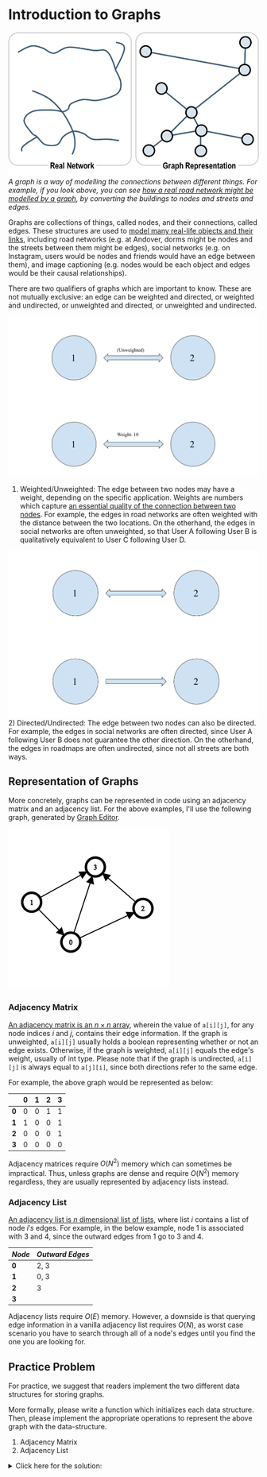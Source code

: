# Introduction to Graphs

![Real Network to Graph Representation Visual](images/Road%20Network.webp)
*A graph is a way of modelling the connections between different things. For example, if you look above, you can see [how a real road network might be modelled by a graph](https://transportgeography.org/contents/methods/graph-theory-definition-properties/graph-representation-real-network/), by converting the buildings to nodes and streets and edges.*

Graphs are collections of things, called nodes, and their connections, called edges. These structures are used to [model many real-life objects and their links](https://www.tutorialspoint.com/graph_theory/graph_theory_introduction.htm), including road networks (e.g. at Andover, dorms might be nodes and the streets between them might be edges), social networks (e.g. on Instagram, users would be nodes and friends would have an edge between them), and image captioning (e.g. nodes would be each object and edges would be their causal relationships). 

There are two qualifiers of graphs which are important to know. These are not mutually exclusive: an edge can be weighted and directed, or weighted and undirected, or unweighted and directed, or unweighted and undirected. 

![Weighted vs Unweighted Edge Visual](images/Weighted%20Edge.svg)
1) Weighted/Unweighted: The edge between two nodes may have a weight, depending on the specific application. Weights are numbers which capture [an essential quality of the connection between two nodes](https://www.ebi.ac.uk/training/online/courses/network-analysis-of-protein-interaction-data-an-introduction/introduction-to-graph-theory/graph-theory-graph-types-and-edge-properties/). For example, the edges in road networks are often weighted with the distance between the two locations. On the otherhand, the edges in social networks are often unweighted, so that User A following User B is qualitatively equivalent to User C following User D. 

![Directed vs Undirected Edge Visual](images/Direct%20Edge.svg)
2) Directed/Undirected: The edge between two nodes can also be directed. For example, the edges in social networks are often directed, since User A following User B does not guarantee the other direction. On the otherhand, the edges in roadmaps are often undirected, since not all streets are both ways. 

## Representation of Graphs

More concretely, graphs can be represented in code using an adjacency matrix and an adjacency list. For the above examples, I'll use the following graph, generated by [Graph Editor](https://csacademy.com/app/graph_editor/). 

![Example Graph, with four nodes, and edges 2 to 1, 2 to 4, 1 to 4, and 1 to 3](images/Graph%20Example.png)

### Adjacency Matrix

[An adjacency matrix is an $n \times n$ array](https://www.javatpoint.com/what-is-an-adjacency-matrix), wherein the value of ```a[i][j]```, for any node indices $i$ and $j$, contains their edge information. If the graph is unweighted, ```a[i][j]``` usually holds a boolean representing whether or not an edge exists. Otherwise, if the graph is weighted, ```a[i][j]``` equals the edge's weight, usually of int type. Please note that if the graph is undirected, ```a[i][j]``` is always equal to ```a[j][i]```, since both directions refer to the same edge. 

For example, the above graph would be represented as below:

|       | **0** | **1** | **2** | **3** |
|-------|-------|-------|-------|-------|
| **0** | 0     | 0     | 1     | 1     |
| **1** | 1     | 0     | 0     | 1     |
| **2** | 0     | 0     | 0     | 1     |
| **3** | 0     | 0     | 0     | 0     |

Adjacency matrices require $O(N^2)$ memory which can sometimes be impractical. Thus, unless graphs are dense and require $O(N^2)$ memory regardless, they are usually represented by adjacency lists instead. 

### Adjacency List

[An adjacency list is $n$ dimensional list of lists](https://www.programiz.com/dsa/graph-adjacency-list), where list $i$ contains a list of node $i's$ edges. For example, in the below example, node 1 is associated with 3 and 4, since the outward edges from 1 go to 3 and 4. 

| _Node_ | _Outward Edges_ |
|--------|-----------------|
| **0**  | 2, 3            |
| **1**  | 0, 3            |
| **2**  | 3               |
| **3**  |                 |

Adjacency lists require $O(E)$ memory. However, a downside is that querying edge information in a vanilla adjacency list requires $O(N)$, as worst case scenario you have to search through all of a node's edges until you find the one you are looking for. 


## Practice Problem

For practice, we suggest that readers implement the two different data structures for storing graphs. 

More formally, please write a function which initializes each data structure. Then, please implement the appropriate operations to represent the above graph with the data-structure. 
1. Adjacency Matrix
2. Adjacency List

<details>
<summary>Click here for the solution: </summary>

Java:
```
import java.io.*;
import java.util.*;

class AdjacencyMatrix{
    // An Adjacency Matrix for storing directed, unweighted graphs
    int n;
    boolean[][] arr;

    public AdjacencyMatrix(int numberNodes){
        // Creates a new instance for n nodes, indexed 0
        this.arr = new boolean[numberNodes][numberNodes];
        this.n = numberNodes;
    }

    public boolean getEdge(int u, int v){
        // Gets the edge between nodes u and v, if possible
        assert(u>=0 && u<this.n && v>=0 && v<this.n);

        return this.arr[u][v];
    }

    public void addEdge(int u, int v){
        // Adds an edge between nodes u and v, if possible
        assert(u>=0 && u<this.n && v>=0 && v<this.n);

        this.arr[u][v] = true;
    }

    public void removeEdge(int u, int v){
        // Removes the edge between nodes u and v, if possible
        assert(u>=0 && u<this.n && v>=0 && v<this.n);

        this.arr[u][v] = false;
    }

    public void printGraph(){
        // Prints graph, if possible
        assert(this.arr != null);

        for(int i = 0; i<this.arr.length; ++i){
            System.out.println(Arrays.toString(this.arr[i]));
        }
    }
}

class AdjacencyList{
    // An Adjacency List for storing directed, unweighted graphs
    int n;
    ArrayList<Integer>[] lst;

    public AdjacencyList(int numberNodes){
        // Creates a new instance for n nodes, indexed 0
        this.lst = new ArrayList[numberNodes];
        for(int i = 0; i<numberNodes; ++i){
            this.lst[i] = new ArrayList<Integer>();
        }
        this.n = numberNodes;
    }

    public boolean getEdge(int u, int v){
        // Gets the edge between nodes u and v, if possible
        assert(u>=0 && u<this.n && v>=0 && v<this.n);

        return this.lst[u].contains(v);
    }

    public void addEdge(int u, int v){
        // Adds an edge between nodes u and v, if possible
        assert(u>=0 && u<this.n && v>=0 && v<this.n);

        this.lst[u].add(v);
    }

    public void removeEdge(int u, int v){
        // Removes the edge between nodes u and v, if possible
        assert(u>=0 && u<this.n && v>=0 && v<this.n);

        this.lst[u].remove(Integer.valueOf(v));
    }

    public void printGraph(){
        // Prints graph, if possible
        for(int i = 0; i<this.n; ++i){
            assert(this.lst[i] != null);
            System.out.println(Integer.toString(i) + ": " + this.lst[i].toString());
        }
    }
}

public class IntroductionToGraphs {
    public static void main(String[] args) throws IOException{
        // Initialize Adjacency Matrix
        AdjacencyMatrix graphMat = new AdjacencyMatrix(4);

        // Add Edges
        graphMat.addEdge(0, 2);
        graphMat.addEdge(0, 3);
        graphMat.addEdge(1, 0);
        graphMat.addEdge(1, 3);
        graphMat.addEdge(2, 3);

        // Print Final Graph
        graphMat.printGraph();

        // Initialize Adjacency Matrix
        AdjacencyList graphList = new AdjacencyList(4);

        // Add Edges
        graphList.addEdge(0, 2);
        graphList.addEdge(0, 3);
        graphList.addEdge(1, 0);
        graphList.addEdge(1, 3);
        graphList.addEdge(2, 3);

        // Print Final Graph
        graphList.printGraph();
    }
}
```

Python:
```
class AdjacencyMatrix:
    # An Adjacency Matrix for storing directed, unweighted graphs
    n = 0
    arr = None

    def __init__(self, numberNodes):
        # Creates a new instance for n nodes, indexed 0
        self.arr = [[False]*numberNodes for i in range(numberNodes)]
        self.n = numberNodes

    def getEdge(self, u, v):
        # Gets the edge between nodes u and v, if possible
        assert(u>=0 and u<self.n and v>=0 and v<self.n)

        return self.arr[u][v]

    def addEdge(self, u, v):
        # Adds an edge between nodes u and v, if possible
        assert(u>=0 and u<self.n and v>=0 and v<self.n)

        self.arr[u][v] = True

    def removeEdge(self, u, v):
        # Removes the edge between nodes u and v, if possible
        assert(u>=0 and u<self.n and v>=0 and v<self.n)

        self.arr[u][v] = False

    def printGraph(self):
        # Prints graph, if possible
        assert(self.arr != None)

        for i in range(self.n):
            print(self.arr[i])

class AdjacencyList:
    # An Adjacency List for storing directed, unweighted graphs
    n = 0
    lst = None

    def __init__(self, numberNodes):
        # Creates a new instance for n nodes, indexed 0
        self.lst = [[] for i in range(numberNodes)]
        self.n = numberNodes

    def getEdge(self, u, v):
        # Gets the edge between nodes u and v, if possible
        assert(u>=0 and u<self.n and v>=0 and v<self.n)

        return v in self.lst[u]

    def addEdge(self, u, v):
        # Adds an edge between nodes u and v, if possible
        assert(u>=0 and u<self.n and v>=0 and v<self.n)

        self.lst[u].append(v)

    def removeEdge(self, u, v):
        # Removes the edge between nodes u and v, if possible
        assert(u>=0 and u<self.n and v>=0 and v<self.n)

        self.lst[u].remove(v)

    def printGraph(self):
        # Prints graph, if possible
        for i in range(self.n):
            assert(self.lst[i] != None)
            print(i,  ":", self.lst[i])

# Initialize Adjacency Matrix
graphMat = AdjacencyMatrix(4)

# Add Edges
graphMat.addEdge(0, 2)
graphMat.addEdge(0, 3)
graphMat.addEdge(1, 0)
graphMat.addEdge(1, 3)
graphMat.addEdge(2, 3)

# Print Final Graph
graphMat.printGraph()

# Initialize Adjacency Matrix
graphList = AdjacencyList(4)

# Add Edges
graphList.addEdge(0, 2)
graphList.addEdge(0, 3)
graphList.addEdge(1, 0)
graphList.addEdge(1, 3)
graphList.addEdge(2, 3)

# Print Final Graph
graphList.printGraph()

```

</details>